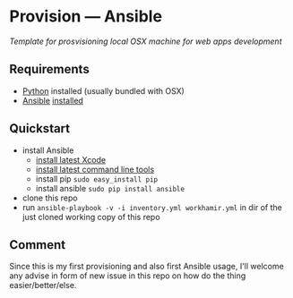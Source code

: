 # Provision &mdash; Ansible

*Template for prosvisioning local OSX machine for web apps development*

## Requirements

- [Python](http://www.python.org) installed (usually bundled with OSX)
- [Ansible](http://docs.ansible.com) [installed](http://docs.ansible.com/intro_installation.html#latest-releases-via-pip)

## Quickstart

- install Ansible
  - [install latest Xcode](macappstores://itunes.apple.com/cz/app/xcode/id497799835?mt=12)
  - [install latest command line tools](https://developer.apple.com/downloads/index.action?searchTextField=command%20line%20tools)
  - install pip `sudo easy_install pip`
  - install ansible `sudo pip install ansible`
- clone this repo
- run `ansible-playbook -v -i inventory.yml workhamir.yml` in dir of the just cloned working copy of this repo

## Comment

Since this is my first provisioning and also first Ansible usage, I'll welcome any advise in form of new issue in this repo on how do the thing easier/better/else.
